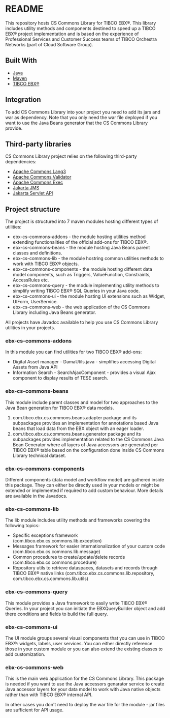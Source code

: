 # README #

This repository hosts CS Commons Library for TIBCO EBX®.
This library includes utility methods and components destined to speed up a TIBCO EBX® project implementation and is based on the experience of Professional Services and Customer Success teams of TIBCO Orchestra Networks (part of Cloud Software Group).

## Built With

* [Java](https://www.java.com)
* [Maven](https://maven.apache.org/)
* [TIBCO EBX®](https://docs.tibco.com/pub/ebx/latest/doc/html/en/index.html)

## Integration ##

To add CS Commons Library into your project you need to add its jars and war as dependency.
Note that you only need the war file deployed if you want to use the Java Beans generator that the CS Commons Library provide.

## Third-party libraries ##

CS Commons Library project relies on the following third-party dependencies: 

- [Apache Commons Lang3](https://commons.apache.org/proper/commons-lang/)
- [Apache Commons Validator](https://commons.apache.org/proper/commons-validator/)
- [Apache Commons Exec](https://commons.apache.org/proper/commons-exec/)
- [Jakarta JMS](https://mvnrepository.com/artifact/jakarta.jms)
- [Jakarta Servlet API](https://mvnrepository.com/artifact/jakarta.servlet/jakarta.servlet-api)


## Project structure ##

The project is structured into 7 maven modules hosting different types of utilities:
- ebx-cs-commons-addons - the module hosting utilities method extending functionalities of the official add-ons for TIBCO EBX®.
- ebx-cs-commons-beans - the module hosting Java Beans parent classes and definitions.
- ebx-cs-commons-lib - the module hostring common utilities methods to work with TIBCO EBX® objects.
- ebx-cs-commons-components - the module hosting different data model components, such as Triggers, ValueFunction, Constraints, AccessRules etc.
- ebx-cs-commons-query - the module implementing utility methods to simplify writing TIBCO EBX® SQL Queries in your Java code.
- ebx-cs-commons-ui - the module hosting UI extensions such as Widget, UIForm, UserService.
- ebx-cs-commons-web - the web application of the CS Commons Library including Java Beans generator.

All projects have Javadoc available to help you use CS Commons Library utilities in your projects.

### ebx-cs-commons-addons ###

In this module you can find utilities for two TIBCO EBX® add-ons: 

- Digital Asset manager - DamaUtils.java - simplifies accessing Digital Assets from Java API
- Information Search - SearchAjaxComponent - provides a visual Ajax component to display results of TESE search. 

### ebx-cs-commons-beans ###

This module include parent classes and model for two approaches to the Java Bean generation for TIBCO EBX® data models.
1. com.tibco.ebx.cs.commons.beans.adapter package and its subpackages provides an implementation for annotations based Java beans that load data from the EBX object with an eager loader. 
2. com.tibco.ebx.cs.commons.beans.generator package and its subpackages provides implementation related to the CS Commons Java Bean Generator where all layers of Java accessors are generated per TIBCO EBX® table based on the configuration done inside CS Commons Library technical dataset.

### ebx-cs-commons-components ###

Different components (data model and workflow model) are gathered inside this package. They can either be directly used in your models or might be extended or implemented if required to add custom behaviour. 
More details are available in the Javadocs.

### ebx-cs-commons-lib ###

The lib module includes utility methods and frameworks covering the following topics:

- Specific exceptions framework (com.tibco.ebx.cs.commons.lib.exception)
- Messages framework for easier internationalization of your custom code (com.tibco.ebx.cs.commons.lib.message)
- Common procedures to create/update/delete records (com.tibco.ebx.cs.commons.procedure)
- Repository utils to retrieve dataspaces, datasets and records through TIBCO EBX® native links (com.tibco.ebx.cs.commons.lib.repository, com.tibco.ebx.cs.commons.lib.utils)

### ebx-cs-commons-query ###

This module provides a Java framework to easily write TIBCO EBX® Queries.
In your project you can initiate the EBXQueryBuilder object and add there conditions and fields to build the full query. 

### ebx-cs-commons-ui ###

The UI module groups several visual components that you can use in TIBCO EBX®: widgets, labels, user services. 
You can either directly reference those in your custom module or you can also extend the existing classes to add customization. 

### ebx-cs-commons-web ###

This is the main web application for the CS Commons Library. 
This package is needed if you want to use the Java accessors genarator service to create Java accessor layers for your data model to work with Java native objects rather than with TIBCO EBX® internal API. 

In other cases you don't need to deploy the war file for the module - jar files are sufficient for API usage.
